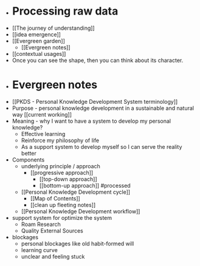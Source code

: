 - # Processing raw data
- [[The journey of understanding]]
- [[idea emergence]]
- [[Evergreen garden]]
    - [[Evergreen notes]]
- [[contextual usages]]
- Once you can see the shape, then you can think about its character.
- # Evergreen notes
- [[PKDS - Personal Knowledge Development System terminology]]
- Purpose - personal knowledge development in a sustainable and natural way [[current working]]
- Meaning - why I want to have a system to develop my personal knowledge?
    - Effective learning
    - Reinforce my philosophy of life
    - As a support system to develop myself so I can serve the reality better
- Components
    - underlying principle / approach
        - [[progressive approach]]
            - [[top-down approach]]
            - [[bottom-up approach]] #processed
    - [[Personal Knowledge Development cycle]]
        - [[Map of Contents]]
        - [[clean up fleeting notes]]
    - [[Personal Knowledge Development workflow]]
- support system for optimize the system
    - Roam Research
    - Quality External Sources
- blockages
    - personal blockages like old habit-formed will
    - learning curve 
    - unclear and feeling stuck
